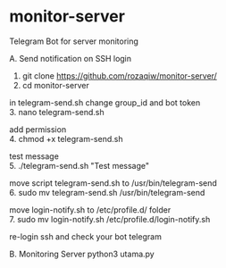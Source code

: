 # monitor-server
Telegram Bot for server monitoring

A. Send notification on SSH login  
1. git clone https://github.com/rozaqiw/monitor-server/   
2. cd monitor-server

in telegram-send.sh change group_id and bot token                  
3. nano telegram-send.sh

add permission    
4. chmod +x telegram-send.sh

test message    
5. ./telegram-send.sh "Test message"

move script telegram-send.sh to /usr/bin/telegram-send           
6. sudo mv telegram-send.sh /usr/bin/telegram-send

move login-notify.sh to /etc/profile.d/ folder          
7. sudo mv login-notify.sh /etc/profile.d/login-notify.sh

re-login ssh and check your bot telegram

B. Monitoring Server
python3 utama.py


